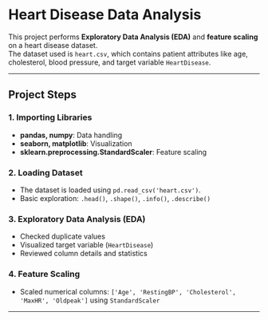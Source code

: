 # Heart Disease Data Analysis

This project performs **Exploratory Data Analysis (EDA)** and **feature scaling** on a heart disease dataset.  
The dataset used is `heart.csv`, which contains patient attributes like age, cholesterol, blood pressure, and target variable `HeartDisease`.

---

## Project Steps

### 1. Importing Libraries
- **pandas, numpy**: Data handling
- **seaborn, matplotlib**: Visualization
- **sklearn.preprocessing.StandardScaler**: Feature scaling

### 2. Loading Dataset
- The dataset is loaded using `pd.read_csv('heart.csv')`.
- Basic exploration: `.head()`, `.shape()`, `.info()`, `.describe()`

### 3. Exploratory Data Analysis (EDA)
- Checked duplicate values
- Visualized target variable (`HeartDisease`)
- Reviewed column details and statistics

### 4. Feature Scaling
- Scaled numerical columns: `['Age', 'RestingBP', 'Cholesterol', 'MaxHR', 'Oldpeak']` using `StandardScaler`

---
